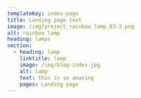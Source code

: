 ```yaml
---
templateKey: index-page
title: Landing page test
image: /img/project_rainbow_lamp_03-3.png
alt: rainbow lamp
heading: lamps
section:
  - heading: lamp
    linktitle: lamp
    image: /img/blog-index.jpg
    alt: lamp
    text: this is so amazing
    pages: Landing page
---
```

